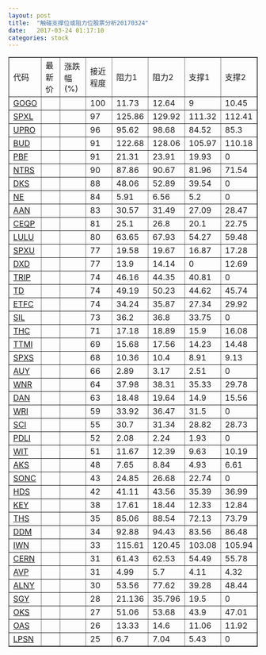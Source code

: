 ```yaml
---
layout: post
title:  "触碰支撑位或阻力位股票分析20170324"
date:   2017-03-24 01:17:10
categories: stock
---
```

<script type="text/javascript">
var stockList = []
stockList.push('gb_gogo');
stockList.push('gb_spxl');
stockList.push('gb_upro');
stockList.push('gb_bud');
stockList.push('gb_pbf');
stockList.push('gb_ntrs');
stockList.push('gb_dks');
stockList.push('gb_ne');
stockList.push('gb_aan');
stockList.push('gb_ceqp');
stockList.push('gb_lulu');
stockList.push('gb_spxu');
stockList.push('gb_dxd');
stockList.push('gb_trip');
stockList.push('gb_td');
stockList.push('gb_etfc');
stockList.push('gb_sil');
stockList.push('gb_thc');
stockList.push('gb_ttmi');
stockList.push('gb_spxs');
stockList.push('gb_auy');
stockList.push('gb_wnr');
stockList.push('gb_dan');
stockList.push('gb_wri');
stockList.push('gb_sci');
stockList.push('gb_pdli');
stockList.push('gb_wit');
stockList.push('gb_aks');
stockList.push('gb_sonc');
stockList.push('gb_hds');
stockList.push('gb_key');
stockList.push('gb_ths');
stockList.push('gb_ddm');
stockList.push('gb_iwn');
stockList.push('gb_cern');
stockList.push('gb_avp');
stockList.push('gb_alny');
stockList.push('gb_sgy');
stockList.push('gb_oks');
stockList.push('gb_oas');
stockList.push('gb_lpsn');
</script>
<table border="1">
 <tr>
 <td>代码</td>
 <td>最新价</td>
 <td>涨跌幅(%)</td>
 <td>接近程度</td>
 <td>阻力1</td>
 <td>阻力2</td>
 <td>支撑1</td>
 <td>支撑2</td>
</tr>
  <tr id="gogo" class="red">
  <td><a href="http://stock.finance.sina.com.cn/usstock/quotes/GOGO.html" target="_blank">GOGO</a></td><td></td><td></td><td>100</td><td>11.73</td><td>12.64</td><td>9</td><td>10.45</td></tr>
  <tr id="spxl" class="red">
  <td><a href="http://stock.finance.sina.com.cn/usstock/quotes/SPXL.html" target="_blank">SPXL</a></td><td></td><td></td><td>97</td><td>125.86</td><td>129.92</td><td>111.32</td><td>112.41</td></tr>
  <tr id="upro" class="red">
  <td><a href="http://stock.finance.sina.com.cn/usstock/quotes/UPRO.html" target="_blank">UPRO</a></td><td></td><td></td><td>96</td><td>95.62</td><td>98.68</td><td>84.52</td><td>85.3</td></tr>
  <tr id="bud" class="green">
  <td><a href="http://stock.finance.sina.com.cn/usstock/quotes/BUD.html" target="_blank">BUD</a></td><td></td><td></td><td>91</td><td>122.68</td><td>128.06</td><td>105.97</td><td>110.18</td></tr>
  <tr id="pbf" class="red">
  <td><a href="http://stock.finance.sina.com.cn/usstock/quotes/PBF.html" target="_blank">PBF</a></td><td></td><td></td><td>91</td><td>21.31</td><td>23.91</td><td>19.93</td><td>0</td></tr>
  <tr id="ntrs" class="red">
  <td><a href="http://stock.finance.sina.com.cn/usstock/quotes/NTRS.html" target="_blank">NTRS</a></td><td></td><td></td><td>90</td><td>87.86</td><td>90.67</td><td>81.96</td><td>71.54</td></tr>
  <tr id="dks" class="red">
  <td><a href="http://stock.finance.sina.com.cn/usstock/quotes/DKS.html" target="_blank">DKS</a></td><td></td><td></td><td>88</td><td>48.06</td><td>52.89</td><td>39.54</td><td>0</td></tr>
  <tr id="ne" class="red">
  <td><a href="http://stock.finance.sina.com.cn/usstock/quotes/NE.html" target="_blank">NE</a></td><td></td><td></td><td>84</td><td>5.91</td><td>6.56</td><td>5.2</td><td>0</td></tr>
  <tr id="aan" class="green">
  <td><a href="http://stock.finance.sina.com.cn/usstock/quotes/AAN.html" target="_blank">AAN</a></td><td></td><td></td><td>83</td><td>30.57</td><td>31.49</td><td>27.09</td><td>28.47</td></tr>
  <tr id="ceqp" class="red">
  <td><a href="http://stock.finance.sina.com.cn/usstock/quotes/CEQP.html" target="_blank">CEQP</a></td><td></td><td></td><td>81</td><td>25.1</td><td>26.8</td><td>20.1</td><td>22.75</td></tr>
  <tr id="lulu" class="red">
  <td><a href="http://stock.finance.sina.com.cn/usstock/quotes/LULU.html" target="_blank">LULU</a></td><td></td><td></td><td>80</td><td>63.65</td><td>67.93</td><td>54.27</td><td>59.48</td></tr>
  <tr id="spxu" class="green">
  <td><a href="http://stock.finance.sina.com.cn/usstock/quotes/SPXU.html" target="_blank">SPXU</a></td><td></td><td></td><td>77</td><td>19.58</td><td>19.67</td><td>16.87</td><td>17.28</td></tr>
  <tr id="dxd" class="green">
  <td><a href="http://stock.finance.sina.com.cn/usstock/quotes/DXD.html" target="_blank">DXD</a></td><td></td><td></td><td>77</td><td>13.9</td><td>14.14</td><td>0</td><td>12.69</td></tr>
  <tr id="trip" class="green">
  <td><a href="http://stock.finance.sina.com.cn/usstock/quotes/TRIP.html" target="_blank">TRIP</a></td><td></td><td></td><td>74</td><td>46.16</td><td>44.35</td><td>40.81</td><td>0</td></tr>
  <tr id="td" class="red">
  <td><a href="http://stock.finance.sina.com.cn/usstock/quotes/TD.html" target="_blank">TD</a></td><td></td><td></td><td>74</td><td>49.19</td><td>50.23</td><td>44.62</td><td>45.74</td></tr>
  <tr id="etfc" class="red">
  <td><a href="http://stock.finance.sina.com.cn/usstock/quotes/ETFC.html" target="_blank">ETFC</a></td><td></td><td></td><td>74</td><td>34.24</td><td>35.87</td><td>27.34</td><td>29.92</td></tr>
  <tr id="sil" class="red">
  <td><a href="http://stock.finance.sina.com.cn/usstock/quotes/SIL.html" target="_blank">SIL</a></td><td></td><td></td><td>73</td><td>36.2</td><td>36.8</td><td>33.75</td><td>0</td></tr>
  <tr id="thc" class="red">
  <td><a href="http://stock.finance.sina.com.cn/usstock/quotes/THC.html" target="_blank">THC</a></td><td></td><td></td><td>71</td><td>17.18</td><td>18.89</td><td>15.9</td><td>16.08</td></tr>
  <tr id="ttmi" class="red">
  <td><a href="http://stock.finance.sina.com.cn/usstock/quotes/TTMI.html" target="_blank">TTMI</a></td><td></td><td></td><td>69</td><td>15.68</td><td>17.56</td><td>14.23</td><td>14.48</td></tr>
  <tr id="spxs" class="green">
  <td><a href="http://stock.finance.sina.com.cn/usstock/quotes/SPXS.html" target="_blank">SPXS</a></td><td></td><td></td><td>68</td><td>10.36</td><td>10.4</td><td>8.91</td><td>9.13</td></tr>
  <tr id="auy" class="red">
  <td><a href="http://stock.finance.sina.com.cn/usstock/quotes/AUY.html" target="_blank">AUY</a></td><td></td><td></td><td>66</td><td>2.89</td><td>3.17</td><td>2.51</td><td>0</td></tr>
  <tr id="wnr" class="green">
  <td><a href="http://stock.finance.sina.com.cn/usstock/quotes/WNR.html" target="_blank">WNR</a></td><td></td><td></td><td>64</td><td>37.98</td><td>38.31</td><td>35.33</td><td>29.78</td></tr>
  <tr id="dan" class="red">
  <td><a href="http://stock.finance.sina.com.cn/usstock/quotes/DAN.html" target="_blank">DAN</a></td><td></td><td></td><td>63</td><td>18.48</td><td>19.64</td><td>14.9</td><td>15.56</td></tr>
  <tr id="wri" class="red">
  <td><a href="http://stock.finance.sina.com.cn/usstock/quotes/WRI.html" target="_blank">WRI</a></td><td></td><td></td><td>59</td><td>33.92</td><td>36.47</td><td>31.5</td><td>0</td></tr>
  <tr id="sci" class="red">
  <td><a href="http://stock.finance.sina.com.cn/usstock/quotes/SCI.html" target="_blank">SCI</a></td><td></td><td></td><td>55</td><td>30.7</td><td>31.34</td><td>28.82</td><td>28.73</td></tr>
  <tr id="pdli" class="red">
  <td><a href="http://stock.finance.sina.com.cn/usstock/quotes/PDLI.html" target="_blank">PDLI</a></td><td></td><td></td><td>52</td><td>2.08</td><td>2.24</td><td>1.93</td><td>0</td></tr>
  <tr id="wit" class="green">
  <td><a href="http://stock.finance.sina.com.cn/usstock/quotes/WIT.html" target="_blank">WIT</a></td><td></td><td></td><td>51</td><td>11.67</td><td>12.39</td><td>9.63</td><td>10.19</td></tr>
  <tr id="aks" class="red">
  <td><a href="http://stock.finance.sina.com.cn/usstock/quotes/AKS.html" target="_blank">AKS</a></td><td></td><td></td><td>48</td><td>7.65</td><td>8.84</td><td>4.93</td><td>6.61</td></tr>
  <tr id="sonc" class="green">
  <td><a href="http://stock.finance.sina.com.cn/usstock/quotes/SONC.html" target="_blank">SONC</a></td><td></td><td></td><td>43</td><td>24.85</td><td>26.68</td><td>22.74</td><td>0</td></tr>
  <tr id="hds" class="red">
  <td><a href="http://stock.finance.sina.com.cn/usstock/quotes/HDS.html" target="_blank">HDS</a></td><td></td><td></td><td>42</td><td>41.11</td><td>43.56</td><td>35.39</td><td>36.99</td></tr>
  <tr id="key" class="red">
  <td><a href="http://stock.finance.sina.com.cn/usstock/quotes/KEY.html" target="_blank">KEY</a></td><td></td><td></td><td>38</td><td>17.61</td><td>18.44</td><td>12.33</td><td>12.84</td></tr>
  <tr id="ths" class="red">
  <td><a href="http://stock.finance.sina.com.cn/usstock/quotes/THS.html" target="_blank">THS</a></td><td></td><td></td><td>35</td><td>85.06</td><td>88.54</td><td>72.13</td><td>73.79</td></tr>
  <tr id="ddm" class="red">
  <td><a href="http://stock.finance.sina.com.cn/usstock/quotes/DDM.html" target="_blank">DDM</a></td><td></td><td></td><td>34</td><td>92.88</td><td>94.43</td><td>83.56</td><td>86.48</td></tr>
  <tr id="iwn" class="green">
  <td><a href="http://stock.finance.sina.com.cn/usstock/quotes/IWN.html" target="_blank">IWN</a></td><td></td><td></td><td>33</td><td>115.61</td><td>120.45</td><td>103.08</td><td>105.94</td></tr>
  <tr id="cern" class="green">
  <td><a href="http://stock.finance.sina.com.cn/usstock/quotes/CERN.html" target="_blank">CERN</a></td><td></td><td></td><td>31</td><td>61.43</td><td>62.53</td><td>54.49</td><td>55.78</td></tr>
  <tr id="avp" class="green">
  <td><a href="http://stock.finance.sina.com.cn/usstock/quotes/AVP.html" target="_blank">AVP</a></td><td></td><td></td><td>31</td><td>4.99</td><td>5.7</td><td>4.11</td><td>4.32</td></tr>
  <tr id="alny" class="red">
  <td><a href="http://stock.finance.sina.com.cn/usstock/quotes/ALNY.html" target="_blank">ALNY</a></td><td></td><td></td><td>30</td><td>53.56</td><td>77.62</td><td>39.28</td><td>48.44</td></tr>
  <tr id="sgy" class="red">
  <td><a href="http://stock.finance.sina.com.cn/usstock/quotes/SGY.html" target="_blank">SGY</a></td><td></td><td></td><td>28</td><td>21.136</td><td>35.796</td><td>19.5</td><td>0</td></tr>
  <tr id="oks" class="red">
  <td><a href="http://stock.finance.sina.com.cn/usstock/quotes/OKS.html" target="_blank">OKS</a></td><td></td><td></td><td>27</td><td>51.06</td><td>53.68</td><td>43.9</td><td>47.01</td></tr>
  <tr id="oas" class="green">
  <td><a href="http://stock.finance.sina.com.cn/usstock/quotes/OAS.html" target="_blank">OAS</a></td><td></td><td></td><td>26</td><td>13.33</td><td>14.6</td><td>11.06</td><td>11.92</td></tr>
  <tr id="lpsn" class="red">
  <td><a href="http://stock.finance.sina.com.cn/usstock/quotes/LPSN.html" target="_blank">LPSN</a></td><td></td><td></td><td>25</td><td>6.7</td><td>7.04</td><td>5.43</td><td>0</td></tr>
</table>
